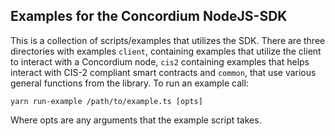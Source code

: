 ## Examples for the Concordium NodeJS-SDK

This is a collection of scripts/examples that utilizes the SDK. There are
three directories with examples `client`, containing examples that utilize
the client to interact with a Concordium node, `cis2`  containing examples
that helps interact with CIS-2 compliant smart contracts and `common`,
that use various general functions from the library. To run an example call:

```shell
yarn run-example /path/to/example.ts [opts]
```

Where opts are any arguments that the example script takes.
